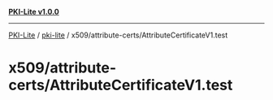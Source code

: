 [**PKI-Lite v1.0.0**](../../../../README.md)

---

[PKI-Lite](../../../../README.md) / [pki-lite](../../../README.md) / x509/attribute-certs/AttributeCertificateV1.test

# x509/attribute-certs/AttributeCertificateV1.test
